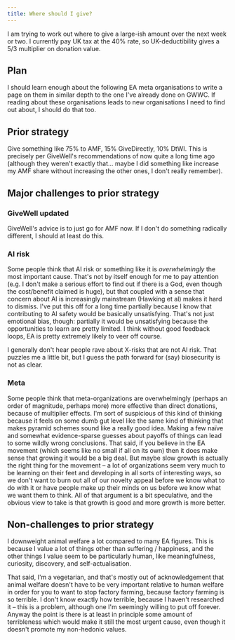 ```yaml
---
title: Where should I give?
---
```

I am trying to work out where to give a large-ish amount over the next 
week or two. I currently pay UK tax at the 40% rate, so UK-deductibility 
gives a 5/3 multiplier on donation value.

## Plan

I should learn enough about the following EA meta organisations to write 
a page on them in similar depth to the one I've already done on GWWC. If 
reading about these organisations leads to new organisations I need to 
find out about, I should do that too.

## Prior strategy

Give something like 75% to AMF, 15% GiveDirectly, 10% DtWI. This is 
precisely per GiveWell's recommendations of now quite a long time ago 
(although they weren't exactly that... maybe I did something like 
increase my AMF share without increasing the other ones, I don't really 
remember).

## Major challenges to prior strategy

### GiveWell updated

GiveWell's advice is to just go for AMF now. If I don't do something 
radically different, I should at least do this.

### AI risk

Some people think that AI risk or something like it is *overwhelmingly* 
the most important cause. That's not by itself enough for me to pay 
attention (e.g. I don't make a serious effort to find out if there is a 
God, even though the cost/benefit claimed is huge), but that coupled 
with a sense that concern about AI is increasingly mainstream (Hawking 
et al) makes it hard to dismiss. I've put this off for a long time 
partially because I know that contributing to AI safety would be 
basically unsatisfying. That's not just emotional bias, though: 
partially it would be unsatisfying because the opportunities to learn 
are pretty limited. I think without good feedback loops, EA is pretty 
extremely likely to veer off course.

I generally don't hear people rave about X-risks that are not AI risk. 
That puzzles me a little bit, but I guess the path forward for (say) 
biosecurity is not as clear.

### Meta

Some people think that meta-organizations are overwhelmingly (perhaps an 
order of magnitude, perhaps more) more effective than direct donations, 
because of multiplier effects. I'm sort of suspicious of this kind of 
thinking because it feels on some dumb gut level like the same kind of 
thinking that makes pyramid schemes sound like a really good idea. 
Making a few naïve and somewhat evidence-sparse guesses about payoffs of 
things can lead to some wildly wrong conclusions. That said, if you 
believe in the EA movement (which seems like no small if all on its own) 
then it does make sense that growing it would be a big deal. But maybe 
slow growth is actually the right thing for the movement – a lot of 
organizations seem very much to be learning on their feet and developing 
in all sorts of interesting ways, so we don't want to burn out all of 
our novelty appeal before we know what to do with it or have people make 
up their minds on us before we know what we want them to think. All of 
that argument is a bit speculative, and the obvious view to take is that 
growth is good and more growth is more better.

## Non-challenges to prior strategy

I downweight animal welfare a lot compared to many EA figures. This is 
because I value a lot of things other than suffering / happiness, and 
the other things I value seem to be particularly human, like 
meaningfulness, curiosity, discovery, and self-actualisation.

That said, I'm a vegetarian, and that's mostly out of acknowledgement 
that animal welfare doesn't have to be very important relative to human 
welfare in order for you to want to stop factory farming, because 
factory farming is so terrible. I don't know exactly how terrible, 
because I haven't researched it – this is a problem, although one I'm 
seemingly willing to put off forever. Anyway the point is there is at 
least in principle some amount of terribleness which would make it still 
the most urgent cause, even though it doesn't promote my non-hedonic 
values.
